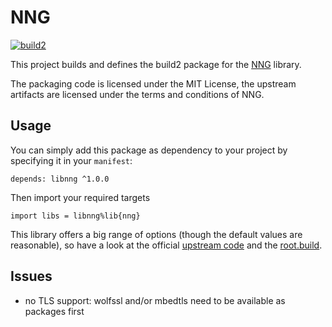 # NNG

[![build2](https://github.com/build2-packaging/nng/actions/workflows/build2.yml/badge.svg)](https://github.com/build2-packaging/nng/actions/workflows/build2.yml)

This project builds and defines the build2 package for the [NNG](https://nng.nanomsg.org/man/) library.

The packaging code is licensed under the MIT License, the upstream artifacts are licensed under the terms and conditions of NNG.

## Usage

You can simply add this package as dependency to your project by specifying it in your `manifest`:

```
depends: libnng ^1.0.0
```

Then import your required targets

```
import libs = libnng%lib{nng}
```

This library offers a big range of options (though the default values are reasonable), so have a look at the official [upstream code](https://github.com/nanomsg/nng) and the [root.build](libnng/build/root.build).

## Issues

* no TLS support: wolfssl and/or mbedtls need to be available as packages first

